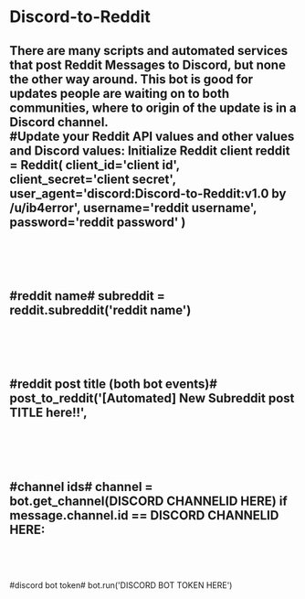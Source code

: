 # Discord-to-Reddit
There are many scripts and automated services that post Reddit Messages to Discord, but none the other way around. This bot is good for updates people are waiting on to both communities, where to origin of the update is in a Discord channel.
<br>
#Update your Reddit API values and other values and Discord values:
Initialize Reddit client
reddit = Reddit(
    client_id='client id',
    client_secret='client secret',
    user_agent='discord:Discord-to-Reddit:v1.0 by /u/ib4error',
    username='reddit username',
    password='reddit password'
)
<br><br>
---------------
<br><br>
#reddit name#
subreddit = reddit.subreddit('reddit name')
<br><br>
---------------
<br><br>
#reddit post title (both bot events)#
post_to_reddit('[Automated] New Subreddit post TITLE here!!',
<br><br>
----------------
<br><br>
#channel ids#
channel = bot.get_channel(DISCORD CHANNELID HERE)
if message.channel.id == DISCORD CHANNELID HERE:
<br><br>
----------------
<br><br>
#discord bot token#
bot.run('DISCORD BOT TOKEN HERE')
